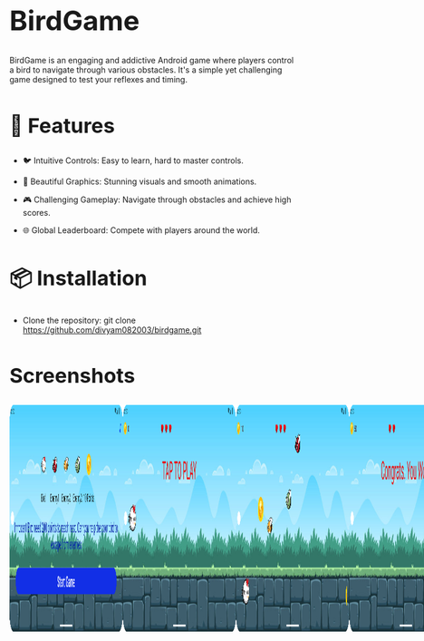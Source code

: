 <h1 style="font-size:48px;">BirdGame</h1>

BirdGame is an engaging and addictive Android game where players control a bird to navigate through various obstacles. It's a simple yet challenging game designed to test your reflexes and timing.

<h2 style="font-size:36px;">🌟 Features</h2>

- 🐦 Intuitive Controls: Easy to learn, hard to master controls.

- 🌸 Beautiful Graphics: Stunning visuals and smooth animations.

- 🎮 Challenging Gameplay: Navigate through obstacles and achieve high scores.

- 🌐 Global Leaderboard: Compete with players around the world.

<h2 style="font-size:36px;">📦 Installation</h2>

- Clone the repository: git clone https://github.com/divyam082003/birdgame.git


<h2 style="font-size:36px;">Screenshots</h2>

<div style="display: flex; justify-content: space-around; align-items: center;">
  <img src="screenshot/splash.png"  width="200px" height="400px">
  <img src="screenshot/home.png" width="200px" height="400px">
  <img src="screenshot/play.png" width="200px" height="400px">
  <img src="screenshot/won.png"  width="200px" height="400px">
  <img src="screenshot/score.png" width="200px" height="400px">
</div>
